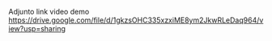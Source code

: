 Adjunto link video demo
https://drive.google.com/file/d/1gkzsOHC335xzxiME8ym2JkwRLeDaq964/view?usp=sharing

